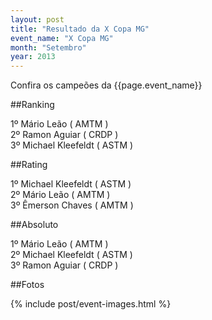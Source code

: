 ```yaml
---
layout: post
title: "Resultado da X Copa MG"
event_name: "X Copa MG"
month: "Setembro"
year: 2013
---
```


Confira os campeões da {{page.event_name}}

<!-- more -->

##Ranking

1º Mário Leão ( AMTM )<br/>
2º Ramon Aguiar ( CRDP )<br/>
3º Michael Kleefeldt ( ASTM )

##Rating

1º Michael Kleefeldt ( ASTM )<br/>
2º Mário Leão ( AMTM )<br/>
3º Êmerson Chaves ( AMTM )


##Absoluto

1º Mário Leão ( AMTM )<br/>
2º Michael Kleefeldt ( ASTM )<br/>
3º Ramon Aguiar ( CRDP )

##Fotos

{% include post/event-images.html %}

